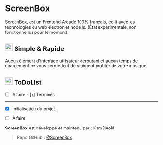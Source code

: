 # ScreenBox
ScreenBox, est un Frontend Arcade 100% français, écrit avec les technologies du web electron et node.js.
(État expérimentale, non fonctionnelles pour le moment).

## <img src="https://cdn.discordapp.com/attachments/611997398410985492/620514068637286400/code.png" width="25"> Simple & Rapide
Aucun élément d'interface utilisateur déroutant et aucun temps de chargement ne vous permettent de vraiment profiter de votre musique.

## <img src="https://cdn.discordapp.com/attachments/611997398410985492/620514068637286400/code.png" width="25"> ToDoList
- [ ] À faire - [x] Terminés
----------------------------------------------------------------------------------------------
- [x] Initialisation du projet.
- [ ] À faire


**ScreenBox** est développé et maintenu par : Kam3leoN.
> Repo GitHub : [@ScreenBox](https://github.com/Kam3leoN/ScreenBox/)
